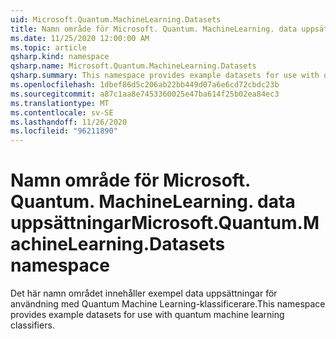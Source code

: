 ```yaml
---
uid: Microsoft.Quantum.MachineLearning.Datasets
title: Namn område för Microsoft. Quantum. MachineLearning. data uppsättningar
ms.date: 11/25/2020 12:00:00 AM
ms.topic: article
qsharp.kind: namespace
qsharp.name: Microsoft.Quantum.MachineLearning.Datasets
qsharp.summary: This namespace provides example datasets for use with quantum machine learning classifiers.
ms.openlocfilehash: 1dbef86d5c206ab22bb449d07a6e6cd72cbdc23b
ms.sourcegitcommit: a87c1aa8e7453360025e47ba614f25b02ea84ec3
ms.translationtype: MT
ms.contentlocale: sv-SE
ms.lasthandoff: 11/26/2020
ms.locfileid: "96211890"
---
```

# <a name="microsoftquantummachinelearningdatasets-namespace"></a><span data-ttu-id="38029-102">Namn område för Microsoft. Quantum. MachineLearning. data uppsättningar</span><span class="sxs-lookup"><span data-stu-id="38029-102">Microsoft.Quantum.MachineLearning.Datasets namespace</span></span>

<span data-ttu-id="38029-103">Det här namn området innehåller exempel data uppsättningar för användning med Quantum Machine Learning-klassificerare.</span><span class="sxs-lookup"><span data-stu-id="38029-103">This namespace provides example datasets for use with quantum machine learning classifiers.</span></span>

